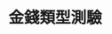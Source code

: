 
# 金錢類型測驗

<el-card>
    <el-form>
        <el-row>
            <el-col>
                 <el-form-item label="出生年" required>
                        <econSelect>
                        </econSelect>
                    </el-form-item>
            </el-col>
        </el-row>
    </el-form>
</el-card>

<script setup>
import { onMounted } from "vue";

onMounted(async () => {
  const response = await fetch("/personality.json");
  const file = await response.json();
  console.log("cool file", file);
});
</script>